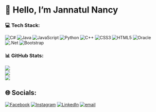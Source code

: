<p align="center">
  <h1>🌿 Hello, I’m Jannatul Nancy</h1>
</p>

 <h3> 💻 Tech Stack: </h3>
 
![C#](https://img.shields.io/badge/c%23-%23239120.svg?style=flat&logo=csharp&logoColor=white) ![Java](https://img.shields.io/badge/java-%23ED8B00.svg?style=flat&logo=openjdk&logoColor=white) ![JavaScript](https://img.shields.io/badge/javascript-%23323330.svg?style=flat&logo=javascript&logoColor=%23F7DF1E) ![Python](https://img.shields.io/badge/python-3670A0?style=flat&logo=python&logoColor=ffdd54) ![C++](https://img.shields.io/badge/c++-%2300599C.svg?style=flat&logo=c%2B%2B&logoColor=white) ![CSS3](https://img.shields.io/badge/css3-%231572B6.svg?style=flat&logo=css3&logoColor=white) ![HTML5](https://img.shields.io/badge/html5-%23E34F26.svg?style=flat&logo=html5&logoColor=white) ![Oracle](https://img.shields.io/badge/Oracle-F80000?style=flat&logo=oracle&logoColor=white) ![.Net](https://img.shields.io/badge/.NET-5C2D91?style=flat&logo=.net&logoColor=white) ![Bootstrap](https://img.shields.io/badge/bootstrap-%238511FA.svg?style=flat&logo=bootstrap&logoColor=white)
<br/>
<h3> 📊 GitHub Stats: </h3>

![](https://github-readme-stats.vercel.app/api?username=JannatulNancy&theme=rose&hide_border=false&include_all_commits=true&count_private=true)<br/>
![](https://nirzak-streak-stats.vercel.app/?user=JannatulNancy&theme=rose&hide_border=false)<br/>
![](https://github-readme-stats.vercel.app/api/top-langs/?username=JannatulNancy&theme=rose&hide_border=false&include_all_commits=true&count_private=true&layout=compact)

## 🌐 Socials:
[![Facebook](https://img.shields.io/badge/Facebook-%231877F2.svg?logo=Facebook&logoColor=white)](https://www.facebook.com/nancyjannatul) [![Instagram](https://img.shields.io/badge/Instagram-%23E4405F.svg?logo=Instagram&logoColor=white)](https://instagram.com/nancyjannatul) [![LinkedIn](https://img.shields.io/badge/LinkedIn-%230077B5.svg?logo=linkedin&logoColor=white)](https://www.linkedin.com/in/jannatul-nayeem-92003329a) [![email](https://img.shields.io/badge/Email-D14836?logo=gmail&logoColor=white)](mailto:jnnancy345@gmail.com) 
